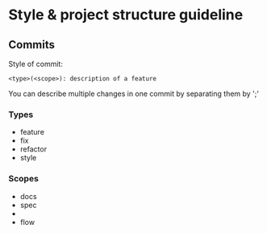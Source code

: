 # Style & project structure guideline

## Commits

Style of commit:

```
<type>(<scope>): description of a feature
```

You can describe multiple changes in one commit by separating them by ';'

### Types

- feature
- fix
- refactor
- style

### Scopes

- docs
- spec
- <module name without folders>
- flow
